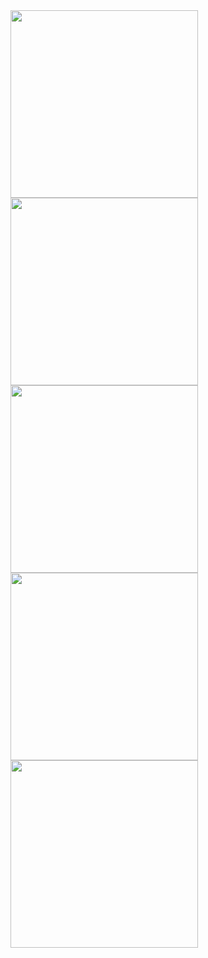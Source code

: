 <img src="https://github.com/user-attachments/assets/34354f13-a8d8-4646-a9ba-1d8664e4cb70" width=300px />
<img src="https://github.com/user-attachments/assets/df802d10-db31-4cfb-9d7f-4ebcc51d7dee" width=300px />
<img src="https://github.com/user-attachments/assets/18da0e40-33d6-438a-bc75-dae841f273f0" width=300px />
<img src="https://github.com/user-attachments/assets/1eb2f24f-2d00-4e03-a62a-b434ae1b718d" width=300px />
<img src="(https://github.com/user-attachments/assets/4436d211-8618-469c-91ea-92c625825707" width=300px />
